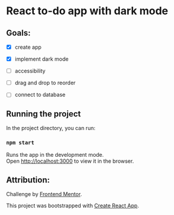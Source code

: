 # React to-do app with dark mode

## Goals:

- [x] create app

- [x] implement dark mode

- [ ] accessibility

- [ ] drag and drop to reorder

- [ ] connect to database

## Running the project

In the project directory, you can run:

### `npm start`

Runs the app in the development mode.\
Open [http://localhost:3000](http://localhost:3000) to view it in the browser.

## Attribution:

Challenge by <a href="https://www.frontendmentor.io?ref=challenge" target="_blank">Frontend Mentor</a>.

This project was bootstrapped with [Create React App](https://github.com/facebook/create-react-app).
